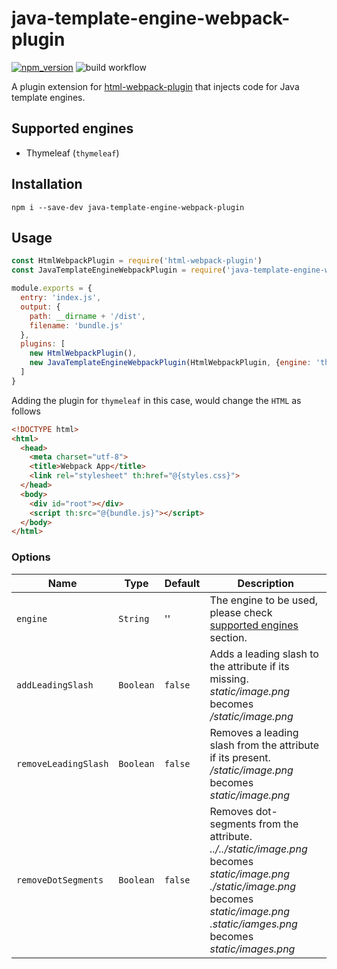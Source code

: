 # java-template-engine-webpack-plugin
[![npm_version](https://img.shields.io/npm/v/java-template-engine-webpack-plugin?color=blue)](https://www.npmjs.com/package/java-template-engine-webpack-plugin)
![build workflow](https://github.com/kushtrimh/java-template-engine-webpack-plugin/actions/workflows/node.js.yml/badge.svg)

A plugin extension for [html-webpack-plugin](https://github.com/jantimon/html-webpack-plugin) that injects code for Java template engines.

## Supported engines

- Thymeleaf (`thymeleaf`)

## Installation

`npm i --save-dev java-template-engine-webpack-plugin`

## Usage

```js
const HtmlWebpackPlugin = require('html-webpack-plugin')
const JavaTemplateEngineWebpackPlugin = require('java-template-engine-webpack-plugin');

module.exports = {
  entry: 'index.js',
  output: {
    path: __dirname + '/dist',
    filename: 'bundle.js'
  },
  plugins: [
    new HtmlWebpackPlugin(),
    new JavaTemplateEngineWebpackPlugin(HtmlWebpackPlugin, {engine: 'thymeleaf'})
  ]
}
```

Adding the plugin for `thymeleaf` in this case, would change the `HTML` as follows

```HTML
<!DOCTYPE html>
<html>
  <head>
    <meta charset="utf-8">
    <title>Webpack App</title>
    <link rel="stylesheet" th:href="@{styles.css}">
  </head>
  <body>
    <div id="root"></div>
    <script th:src="@{bundle.js}"></script>
  </body>
</html>
```

### Options
|Name|Type|Default|Description|
|--------|---------|--------|---------|
|`engine`|`String`|''|The engine to be used, please check [supported engines](#supported-engines) section.|
|`addLeadingSlash`|`Boolean`|`false`|Adds a leading slash to the attribute if its missing. <br /> _static/image.png_ becomes _/static/image.png_|
|`removeLeadingSlash`|`Boolean`|`false`|Removes a leading slash from the attribute if its present. <br /> _/static/image.png_ becomes _static/image.png_|
|`removeDotSegments`|`Boolean`|`false`|Removes dot-segments from the attribute. <br /> _../../static/image.png_ becomes _static/image.png_ <br /> _./static/image.png_ becomes _static/image.png_ <br /> _.static/iamges.png_ becomes _static/images.png_|
